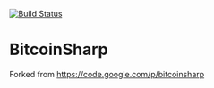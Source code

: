 [![Build Status](http://23.96.5.224:8080/buildStatus/icon?job=bitcoin-sharp-tests)](http://23.96.5.224:8080/job/bitcoin-sharp-tests/)



BitcoinSharp
============

Forked from https://code.google.com/p/bitcoinsharp
